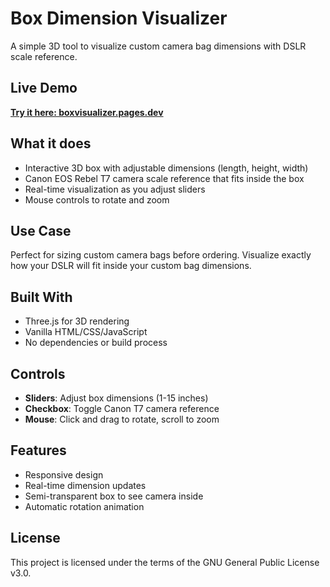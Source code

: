 # Box Dimension Visualizer

A simple 3D tool to visualize custom camera bag dimensions with DSLR scale reference.

## Live Demo

**[Try it here: boxvisualizer.pages.dev](https://boxvisualizer.pages.dev/)**

## What it does

- Interactive 3D box with adjustable dimensions (length, height, width)
- Canon EOS Rebel T7 camera scale reference that fits inside the box
- Real-time visualization as you adjust sliders
- Mouse controls to rotate and zoom

## Use Case

Perfect for sizing custom camera bags before ordering. Visualize exactly how your DSLR will fit inside your custom bag dimensions.

## Built With

- Three.js for 3D rendering
- Vanilla HTML/CSS/JavaScript
- No dependencies or build process

## Controls

- **Sliders**: Adjust box dimensions (1-15 inches)
- **Checkbox**: Toggle Canon T7 camera reference
- **Mouse**: Click and drag to rotate, scroll to zoom

## Features

- Responsive design
- Real-time dimension updates
- Semi-transparent box to see camera inside
- Automatic rotation animation

## License
This project is licensed under the terms of the GNU General Public License v3.0.
